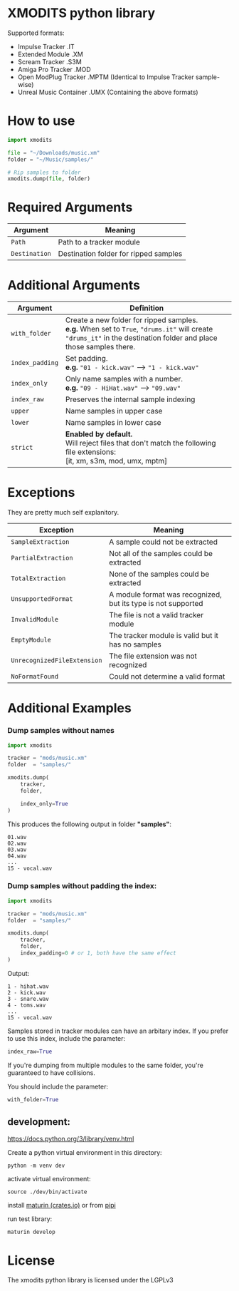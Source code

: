 # XMODITS python library

Supported formats:
* Impulse Tracker .IT
* Extended Module .XM
* Scream Tracker .S3M
* Amiga Pro Tracker .MOD
* Open ModPlug Tracker .MPTM (Identical to Impulse Tracker sample-wise)
* Unreal Music Container .UMX (Containing the above formats)
# How to use
```python
import xmodits

file = "~/Downloads/music.xm"
folder = "~/Music/samples/"

# Rip samples to folder
xmodits.dump(file, folder)

```
# Required Arguments
|Argument| Meaning|
| --- | --- |
| ```Path``` | Path to a tracker module |
| ```Destination``` | Destination folder for ripped samples |


# Additional Arguments

|Argument| Definition|
| --- | --- |
| ```with_folder``` | Create a new folder for ripped samples.<br> **e.g.** When set to ```True```, ```"drums.it"``` will create ```"drums_it"``` in the destination folder and place those samples there. |
| ```index_padding``` | Set padding.<br > **e.g.** ```"01 - kick.wav"``` --> ```"1 - kick.wav"``` |
| ```index_only``` | Only name samples with a number.<br> **e.g.** ```"09 - HiHat.wav"``` --> ```"09.wav"``` |
| ```index_raw``` | Preserves the internal sample indexing  |
| ```upper``` | Name samples in upper case |
| ```lower``` | Name samples in lower case |
| ```strict``` | **Enabled by default.** <br>Will reject files that don't match the following file extensions:<br>[it, xm, s3m, mod, umx, mptm]|


# Exceptions
They are pretty much self explanitory.

|Exception| Meaning|
| --- | --- |
|```SampleExtraction```| A sample could not be extracted |
|```PartialExtraction```| Not all of the samples could be extracted |
|```TotalExtraction```| None of the samples could be extracted |
| ```UnsupportedFormat```  | A module format was recognized, but its type is not supported |
| ```InvalidModule``` | The file is not a valid tracker module |
| ```EmptyModule``` | The tracker module is valid but it has no samples |
| ```UnrecognizedFileExtension``` | The file extension was not recognized |
| ```NoFormatFound``` | Could not determine a valid format |

# Additional Examples

### Dump samples without names

```python
import xmodits

tracker = "mods/music.xm"
folder  = "samples/"

xmodits.dump(
    tracker,
    folder,

    index_only=True 
)
```
This produces the following output in folder **"samples"**:

```
01.wav
02.wav
03.wav
04.wav
...
15 - vocal.wav
```
### Dump samples without padding the index:

```python
import xmodits

tracker = "mods/music.xm"
folder  = "samples/"

xmodits.dump(
    tracker,
    folder,
    index_padding=0 # or 1, both have the same effect
)
```

Output:
```
1 - hihat.wav
2 - kick.wav
3 - snare.wav
4 - toms.wav
...
15 - vocal.wav
```

Samples stored in tracker modules can have an arbitary index. If you prefer to use this index, include the parameter:

```python
index_raw=True
```

If you're dumping from multiple modules to the same folder, you're guaranteed to have collisions. 

You should include the parameter:

```Python
with_folder=True
```



## development:
https://docs.python.org/3/library/venv.html

Create a python virtual environment in this directory:

```python -m venv dev```

activate virtual environment:

```source ./dev/bin/activate```

install [maturin (crates.io)](https://crates.io/crates/maturin) or from [pipi](https://pypi.org/project/maturin/)

run test library:

```maturin develop```

# License
The xmodits python library is licensed under the LGPLv3
